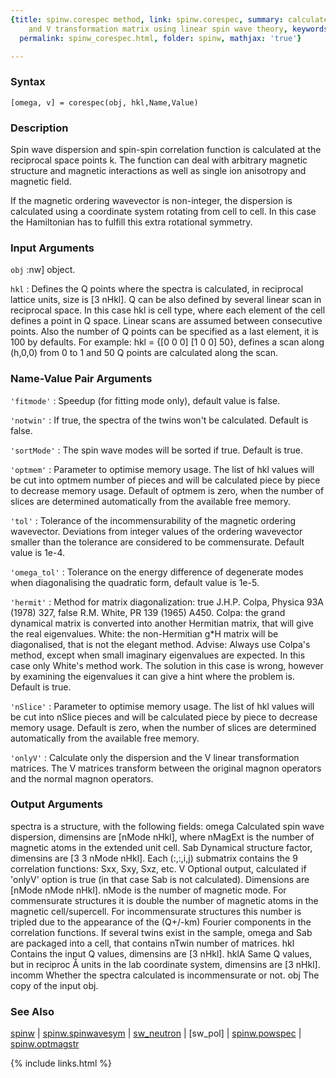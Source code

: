 ```yaml
---
{title: spinw.corespec method, link: spinw.corespec, summary: calculates dispersion
    and V transformation matrix using linear spin wave theory, keywords: sample, sidebar: sw_sidebar,
  permalink: spinw_corespec.html, folder: spinw, mathjax: 'true'}

---
```


### Syntax

`[omega, v] = corespec(obj, hkl,Name,Value)`

### Description

Spin wave dispersion and spin-spin correlation function is calculated at
the reciprocal space points k. The function can deal with arbitrary
magnetic structure and magnetic interactions as well as single ion
anisotropy and magnetic field.
 
If the magnetic ordering wavevector is non-integer, the dispersion is
calculated using a coordinate system rotating from cell to cell. In this
case the Hamiltonian has to fulfill this extra rotational symmetry.
 

### Input Arguments

`obj`
:nw] object.

`hkl`
:      Defines the Q points where the spectra is calculated, in
       reciprocal lattice units, size is [3 nHkl]. Q can be also
       defined by several linear scan in reciprocal space. In this
       case hkl is cell type, where each element of the cell
       defines a point in Q space. Linear scans are assumed
       between consecutive points. Also the number of Q points can
       be specified as a last element, it is 100 by defaults. For
       example: hkl = {[0 0 0] [1 0 0]  50}, defines a scan along
       (h,0,0) from 0 to 1 and 50 Q points are calculated along
       the scan.

### Name-Value Pair Arguments

`'fitmode'`
: Speedup (for fitting mode only), default value is false.

`'notwin'`
: If true, the spectra of the twins won't be calculated.
  Default is false.

`'sortMode'`
: The spin wave modes will be sorted if true. Default is
  true.

`'optmem'`
: Parameter to optimise memory usage. The list of hkl values
  will be cut into optmem number of pieces and will be
  calculated piece by piece to decrease memory usage. Default
  of optmem is zero, when the number of slices are determined
  automatically from the available free memory.

`'tol'`
: Tolerance of the incommensurability of the magnetic
  ordering wavevector. Deviations from integer values of the
  ordering wavevector smaller than the tolerance are
  considered to be commensurate. Default value is 1e-4.

`'omega_tol'`
: Tolerance on the energy difference of degenerate modes when
  diagonalising the quadratic form, default value is 1e-5.

`'hermit'`
: Method for matrix diagonalization:
      true      J.H.P. Colpa, Physica 93A (1978) 327,
      false     R.M. White, PR 139 (1965) A450.
  Colpa: the grand dynamical matrix is converted into another
         Hermitian matrix, that will give the real
         eigenvalues.
  White: the non-Hermitian g*H matrix will be diagonalised,
         that is not the elegant method.
  Advise:
  Always use Colpa's method, except when small imaginary
  eigenvalues are expected. In this case only White's method
  work. The solution in this case is wrong, however by
  examining the eigenvalues it can give a hint where the
  problem is.
  Default is true.

`'nSlice'`
: Parameter to optimise memory usage. The list of hkl values
  will be cut into nSlice pieces and will be calculated piece
  by piece to decrease memory usage. Default is zero, when
  the number of slices are determined automatically from the
  available free memory.

`'onlyV'`
: Calculate only the dispersion and the V linear
  transformation matrices. The V matrices transform between
  the original magnon operators and the normal magnon
  operators.

### Output Arguments

spectra is a structure, with the following fields:
omega         Calculated spin wave dispersion, dimensins are
              [nMode nHkl], where nMagExt is the number of magnetic
              atoms in the extended unit cell.
Sab           Dynamical structure factor, dimensins are
              [3 3 nMode nHkl]. Each (:,:,i,j) submatrix contains the
              9 correlation functions: Sxx, Sxy, Sxz, etc.
V             Optional output, calculated if 'onlyV' option is true (in
              that case Sab is not calculated). Dimensions are
              [nMode nMode nHkl].
nMode is the number of magnetic mode. For commensurate structures it is
double the number of magnetic atoms in the magnetic cell/supercell. For
incommensurate structures this number is tripled due to the appearance of
the (Q+/-km) Fourier components in the correlation functions.
If several twins exist in the sample, omega and Sab are packaged into a
cell, that contains nTwin number of matrices.
hkl           Contains the input Q values, dimensins are [3 nHkl].
hklA          Same Q values, but in reciproc Å units in the
              lab coordinate system, dimensins are [3 nHkl].
incomm        Whether the spectra calculated is incommensurate or not.
obj           The copy of the input obj.

### See Also

[spinw](spinw.html) \| [spinw.spinwavesym](spinw_spinwavesym.html) \| [sw_neutron](sw_neutron.html) \| [sw_pol] \| [spinw.powspec](spinw_powspec.html) \| [spinw.optmagstr](spinw_optmagstr.html)

{% include links.html %}
